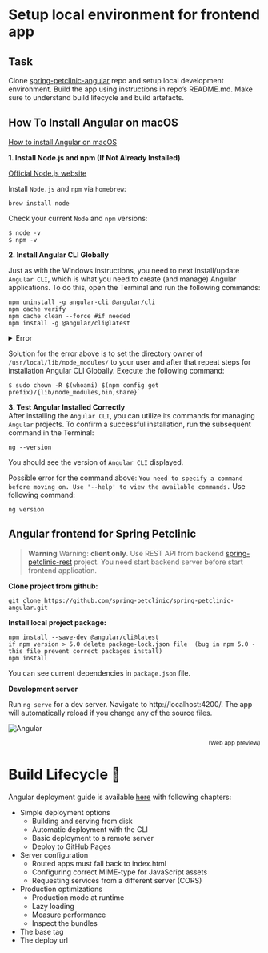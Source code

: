 # Setup local environment for frontend app

## Task 
Clone [spring-petclinic-angular](https://github.com/spring-petclinic/spring-petclinic-angular) repo and setup local development environment. Build the app using instructions in repo’s README.md. Make sure to understand build lifecycle and build artefacts.

## How To Install Angular on macOS <a name="angular_macos"></a>
[How to install Angular on macOS](https://kinsta.com/knowledgebase/install-angular/#how-to-install-angular-on-macos)

**1. Install Node.js and npm (If Not Already Installed)**

[Official Node.js website](https://nodejs.org/en)

Install `Node.js` and `npm` via `homebrew`:
```
brew install node
```

Check your current `Node` and `npm` versions:
```
$ node -v 
$ npm -v
```

**2. Install Angular CLI Globally**

Just as with the Windows instructions, you need to next install/update `Angular CLI`, which is what you need to create (and manage) Angular applications. To do this, open the Terminal and run the following commands:

```
npm uninstall -g angular-cli @angular/cli
npm cache verify
npm cache clean --force #if needed
npm install -g @angular/cli@latest 
```

<details>
  <summary>Error</summary>

```
npm ERR! code EACCES
npm ERR! syscall rename
npm ERR! path /usr/local/lib/node_modules/@angular/cli
npm ERR! dest /usr/local/lib/node_modules/@angular/.cli-G39XYeT9
npm ERR! errno -13
npm ERR! Error: EACCES: permission denied, rename '/usr/local/lib/node_modules/@angular/cli' -> '/usr/local/lib/node_modules/@angular/.cli-G39XYeT9'
npm ERR!  [Error: EACCES: permission denied, rename '/usr/local/lib/node_modules/@angular/cli' -> '/usr/local/lib/node_modules/@angular/.cli-G39XYeT9'] {
npm ERR!   errno: -13,
npm ERR!   code: 'EACCES',
npm ERR!   syscall: 'rename',
npm ERR!   path: '/usr/local/lib/node_modules/@angular/cli',
npm ERR!   dest: '/usr/local/lib/node_modules/@angular/.cli-G39XYeT9'
npm ERR! }
npm ERR! 
npm ERR! The operation was rejected by your operating system.
npm ERR! It is likely you do not have the permissions to access this file as the current user
npm ERR! 
npm ERR! If you believe this might be a permissions issue, please double-check the
npm ERR! permissions of the file and its containing directories, or try running
npm ERR! the command again as root/Administrator.
```
</details>

Solution for the error above is to set the directory owner of `/usr/local/lib/node_modules/` to  your user and after that repeat steps for installation Angular CLI Globally. Execute the following command:
```
$ sudo chown -R $(whoami) $(npm config get prefix)/{lib/node_modules,bin,share}`
```

**3. Test Angular Installed Correctly**  
After installing the `Angular CLI`, you can utilize its commands for managing `Angular` projects. To confirm a successful installation, run the subsequent command in the Terminal:
```
ng --version
```
You should see the version of `Angular CLI` displayed.

Possible error for the command above: `You need to specify a command before moving on. Use '--help' to view the available commands.` Use following command:
```
ng version
```

## Angular frontend for Spring Petclinic

> **Warning**
> Warning: **client only**. Use REST API from backend [spring-petclinic-rest](https://github.com/spring-petclinic/spring-petclinic-rest) project. You need start backend server before start frontend application.

**Clone project from github:**

```
git clone https://github.com/spring-petclinic/spring-petclinic-angular.git
```

**Install local project package:**

```
npm install --save-dev @angular/cli@latest
if npm version > 5.0 delete package-lock.json file  (bug in npm 5.0 - this file prevent correct packages install)
npm install
```
You can see current dependencies in `package.json` file.

**Development server**

Run `ng serve` for a dev server. Navigate to http://localhost:4200/. The app will automatically reload if you change any of the source files.

![Angular](https://github.com/adinpilavdzija/devops-internship-atlantbh/blob/develop/03-setup-local-env-frontend/screenshot_angular.png)
<p align="right">
<sub>(Web app preview)</sub>
</p>

# Build Lifecycle 🔴

Angular deployment guide is available [here](https://angular.io/guide/deployment#simple-deployment-options) with following chapters: 
- Simple deployment options
  - Building and serving from disk
  - Automatic deployment with the CLI
  - Basic deployment to a remote server
  - Deploy to GitHub Pages
- Server configuration
  - Routed apps must fall back to index.html
  - Configuring correct MIME-type for JavaScript assets
  - Requesting services from a different server (CORS)
- Production optimizations
  - Production mode at runtime
  - Lazy loading
  - Measure performance
  - Inspect the bundles
- The base tag
- The deploy url
